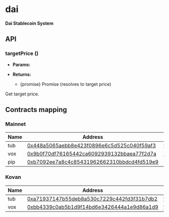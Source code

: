 
# dai
**Dai Stablecoin System**



## API

### targetPrice ()

* **Params:** 
 
* **Returns:**
  * {promise} Promise (resolves to target price)

Get target price.

## Contracts mapping

### Mainnet
Name | Address | ABI
--- | --- | ---
tub | [0x448a5065aebb8e423f0896e6c5d525c040f59af3](https://etherscan.io/address/0x448a5065aebb8e423f0896e6c5d525c040f59af3) | [tub.json](abi/tub.json)
vox | [0x9b0f70df76165442ca6092939132bbaea77f2d7a](https://etherscan.io/address/0x9b0f70df76165442ca6092939132bbaea77f2d7a) | [vox.json](abi/vox.json)
pip | [0xb7092ee7a8c4c85431962662310bbdcd4fd519e9](https://etherscan.io/address/0xb7092ee7a8c4c85431962662310bbdcd4fd519e9) | [pip.json](abi/pip.json)

### Kovan
Name | Address | ABI
--- | --- | ---
tub | [0xa71937147b55deb8a530c7229c442fd3f31b7db2](https://kovan.etherscan.io/address/0xa71937147b55deb8a530c7229c442fd3f31b7db2) | [tub.json](abi/tub.json)
vox | [0xbb4339c0ab5b1d9f14bd6e3426444a1e9d86a1d9](https://kovan.etherscan.io/address/0xbb4339c0ab5b1d9f14bd6e3426444a1e9d86a1d9) | [vox.json](abi/vox.json)

